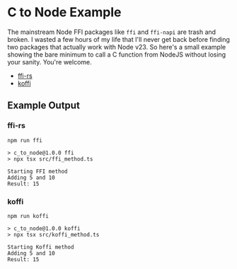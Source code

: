 # C to Node Example

The mainstream Node FFI packages like `ffi` and `ffi-napi` are trash and broken. I wasted a few hours of my life that I'll never get back before finding two packages that actually work with Node v23. So here's a small example showing the bare minimum to call a C function from NodeJS without losing your sanity. You're welcome.

- [ffi-rs](https://www.npmjs.com/package/ffi-rs)
- [koffi](https://www.npmjs.com/package/koffi)

## Example Output

### ffi-rs

`npm run ffi`

```
> c_to_node@1.0.0 ffi
> npx tsx src/ffi_method.ts

Starting FFI method
Adding 5 and 10
Result: 15
```

### koffi

`npm run koffi`

```
> c_to_node@1.0.0 koffi
> npx tsx src/koffi_method.ts

Starting Koffi method
Adding 5 and 10
Result: 15
```